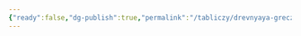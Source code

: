 ```yaml
---
{"ready":false,"dg-publish":true,"permalink":"/tabliczy/drevnyaya-grecziya/gerkules-farnezskij/","dgPassFrontmatter":true}
---
```



